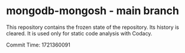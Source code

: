 # mongodb-mongosh - main branch

This repository contains the frozen state of the repository.
Its history is cleared. It is used only for static code
analysis with Codacy.

Commit Time: 1721360091